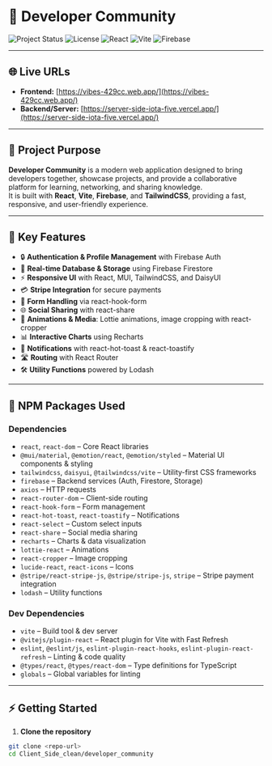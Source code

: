 # 🚀 Developer Community

![Project Status](https://img.shields.io/badge/status-active-brightgreen)
![License](https://img.shields.io/badge/license-MIT-blue)
![React](https://img.shields.io/badge/React-19.1.1-blue)
![Vite](https://img.shields.io/badge/Vite-7.1.2-lightgrey)
![Firebase](https://img.shields.io/badge/Firebase-12.2.1-yellow)

---

## 🌐 Live URLs

- **Frontend:** [https://vibes-429cc.web.app/](https://vibes-429cc.web.app/)  
- **Backend/Server:** [https://server-side-iota-five.vercel.app/](https://server-side-iota-five.vercel.app/)

---

## 🌟 Project Purpose

**Developer Community** is a modern web application designed to bring developers together, showcase projects, and provide a collaborative platform for learning, networking, and sharing knowledge.  
It is built with **React**, **Vite**, **Firebase**, and **TailwindCSS**, providing a fast, responsive, and user-friendly experience.

---

## 🎯 Key Features

- 🔒 **Authentication & Profile Management** with Firebase Auth  
- 📂 **Real-time Database & Storage** using Firebase Firestore  
- ⚡ **Responsive UI** with React, MUI, TailwindCSS, and DaisyUI  
- 💳 **Stripe Integration** for secure payments  
- 📝 **Form Handling** via react-hook-form  
- 🌐 **Social Sharing** with react-share  
- 🎨 **Animations & Media**: Lottie animations, image cropping with react-cropper  
- 📊 **Interactive Charts** using Recharts  
- 🔔 **Notifications** with react-hot-toast & react-toastify  
- 🛣️ **Routing** with React Router  
- 🛠️ **Utility Functions** powered by Lodash  

---

## 🧰 NPM Packages Used

### Dependencies
- `react`, `react-dom` – Core React libraries  
- `@mui/material`, `@emotion/react`, `@emotion/styled` – Material UI components & styling  
- `tailwindcss`, `daisyui`, `@tailwindcss/vite` – Utility-first CSS frameworks  
- `firebase` – Backend services (Auth, Firestore, Storage)  
- `axios` – HTTP requests  
- `react-router-dom` – Client-side routing  
- `react-hook-form` – Form management  
- `react-hot-toast`, `react-toastify` – Notifications  
- `react-select` – Custom select inputs  
- `react-share` – Social media sharing  
- `recharts` – Charts & data visualization  
- `lottie-react` – Animations  
- `react-cropper` – Image cropping  
- `lucide-react`, `react-icons` – Icons  
- `@stripe/react-stripe-js`, `@stripe/stripe-js`, `stripe` – Stripe payment integration  
- `lodash` – Utility functions  

### Dev Dependencies
- `vite` – Build tool & dev server  
- `@vitejs/plugin-react` – React plugin for Vite with Fast Refresh  
- `eslint`, `@eslint/js`, `eslint-plugin-react-hooks`, `eslint-plugin-react-refresh` – Linting & code quality  
- `@types/react`, `@types/react-dom` – Type definitions for TypeScript  
- `globals` – Global variables for linting  

---

## ⚡ Getting Started

1. **Clone the repository**
```bash
git clone <repo-url>
cd Client_Side_clean/developer_community
